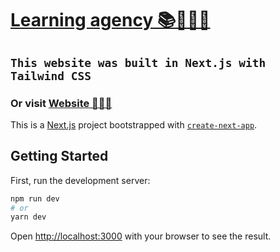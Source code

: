 # [Learning agency 📚👩🏼‍🏫](https://agency-website-binkowskidawid.vercel.app/)

## `This website was built in Next.js with Tailwind CSS`

### Or visit [Website 👨🏻‍💻](https://agency-website-binkowskidawid.vercel.app/)

This is a [Next.js](https://nextjs.org/) project bootstrapped with [`create-next-app`](https://github.com/vercel/next.js/tree/canary/packages/create-next-app).

## Getting Started

First, run the development server:

```bash
npm run dev
# or
yarn dev
```

Open [http://localhost:3000](http://localhost:3000) with your browser to see the result.
